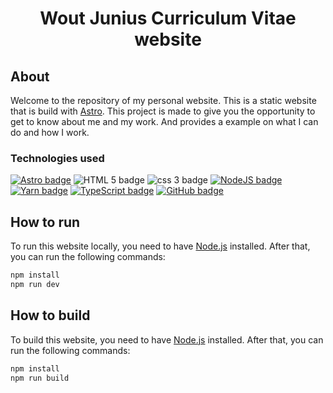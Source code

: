 <div align="center">

# Wout Junius Curriculum Vitae website

</div>

## About

Welcome to the repository of my personal website. This is a static website that is build with [Astro](https://astro.build/). This project is made to give you the opportunity to get to know about me and my work.
And provides a example on what I can do and how I work.

### Technologies used

[![Astro badge](https://img.shields.io/badge/-Astro-FF5D01?&logo=Astro&style=for-the-badge&logoColor=white)](https://astro.build/)
![HTML 5 badge](https://img.shields.io/badge/-HTML%205-E34F26?&logo=HTML5&style=for-the-badge&logoColor=white)
![css 3 badge](https://img.shields.io/badge/-CSS%203-1572B6?&logo=CSS3&style=for-the-badge&logoColor=white)
[![NodeJS badge](https://img.shields.io/badge/-Node.js-339933?&logo=Node.js&style=for-the-badge&logoColor=white)](https://nodejs.org)
[![Yarn badge](https://img.shields.io/badge/-Yarn-2C8EBB?&logo=Yarn&style=for-the-badge&logoColor=white)](https://yarnpkg.com)
[![TypeScript badge](https://img.shields.io/badge/-TypeScript-3178C6?&logo=TypeScript&style=for-the-badge&logoColor=white)](https://www.typescriptlang.org/)
[![GitHub badge](https://img.shields.io/badge/-GitHub-F05032?&logo=GitHub&style=for-the-badge&logoColor=white)](https://github.com/)

## How to run

To run this website locally, you need to have [Node.js](https://nodejs.org/en/) installed. After that, you can run the following commands:

```bash
npm install
npm run dev
```

## How to build

To build this website, you need to have [Node.js](https://nodejs.org/en/) installed. After that, you can run the following commands:

```bash
npm install
npm run build
```
